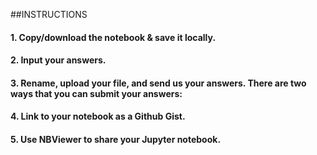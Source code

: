 ##INSTRUCTIONS

#### 1. Copy/download the notebook & save it locally. 
#### 2. Input your answers.
#### 3. Rename, upload your file, and send us your answers. There are two ways that you can submit your answers:
#### 4. Link to your notebook as a Github Gist.
#### 5. Use NBViewer to share your Jupyter notebook.
